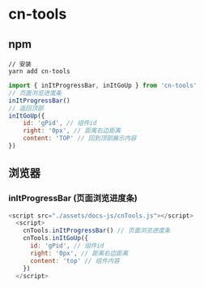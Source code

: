 # cn-tools

## npm
```shell
// 安装
yarn add cn-tools
```
```javascript
import { inItProgressBar, inItGoUp } from 'cn-tools'
// 页面浏览进度条
inItProgressBar()
// 返回顶部
inItGoUp({
    id: 'gPid', // 组件id
    right: '0px', // 距离右边距离
    content: 'TOP' // 回到顶部展示内容
})
```

 





## 浏览器

### inItProgressBar (页面浏览进度条)

```javascript
<script src="./assets/docs-js/cnTools.js"></script>
  <script>
    cnTools.inItProgressBar() // 页面浏览进度条
    cnTools.inItGoUp({
      id: 'gPid', // 组件id
      right: '0px', // 距离右边距离
      content: 'top' // 组件内容
    })
  </script>
```

 
